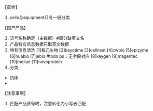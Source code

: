 

【晨会】
1. cells与equipment只有一级分类



【国产产品】
1. 货号名称确定（主数据）#部分缺英文名
2. 产品特有信息数据只取英文数据
3. 特有信息清洗
[1]和元生物
[2]beyotime
[3]cellnest
[4]cwbio
[5]epizyme
[6]huabio
[7]jebio #todo ps：无字段对应
[8]keygen
[9]magentec
[10]meilun
[11]novoprotein
4. 分类
- 抗体
- 

【注意事项】
1. 匹配产品货号时，注意转化为小写去匹配



